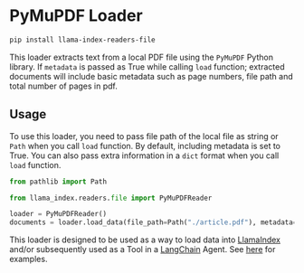 # PyMuPDF Loader

```bash
pip install llama-index-readers-file
```

This loader extracts text from a local PDF file using the `PyMuPDF` Python library. If `metadata` is passed as True while calling `load` function; extracted documents will include basic metadata such as page numbers, file path and total number of pages in pdf.

## Usage

To use this loader, you need to pass file path of the local file as string or `Path` when you call `load` function. By default, including metadata is set to True. You can also pass extra information in a `dict` format when you call `load` function.

```python
from pathlib import Path

from llama_index.readers.file import PyMuPDFReader

loader = PyMuPDFReader()
documents = loader.load_data(file_path=Path("./article.pdf"), metadata=True)
```

This loader is designed to be used as a way to load data into [LlamaIndex](https://github.com/run-llama/llama_index/tree/main/llama_index) and/or subsequently used as a Tool in a [LangChain](https://github.com/hwchase17/langchain) Agent. See [here](https://github.com/emptycrown/llama-hub/tree/main) for examples.
